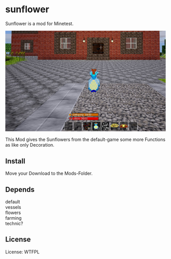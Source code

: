 # sunflower

Sunflower is a mod for Minetest.

![Screenshot 1](textures/sunflower_screenshot.jpg)

This Mod gives the Sunflowers from the default-game some more Functions as like only Decoration.

## Install

Move your Download to the Mods-Folder.

## Depends

default<br>
vessels<br>
flowers<br>
farming<br>
technic?<br>

## License

License: WTFPL
